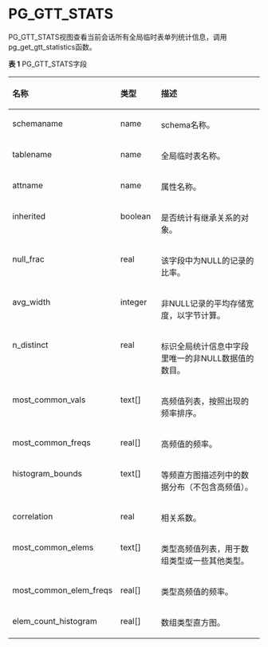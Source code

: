 # PG\_GTT\_STATS

PG\_GTT\_STATS视图查看当前会话所有全局临时表单列统计信息，调用pg\_get\_gtt\_statistics函数。

**表 1**  PG\_GTT\_STATS字段

<a name="zh-cn_topic_0283136802_zh-cn_topic_0237122419_zh-cn_topic_0059777999_t9a322933edc649349d16f5bb7c397568"></a>
<table><thead align="left"><tr id="zh-cn_topic_0283136802_zh-cn_topic_0237122419_zh-cn_topic_0059777999_r479932505d8442ccb53618b9f805b142"><th class="cellrowborder" valign="top" width="25.77%" id="mcps1.2.4.1.1"><p id="zh-cn_topic_0283136802_zh-cn_topic_0237122419_zh-cn_topic_0059777999_a2c0b5ec2a1fb45da835f59c750be23ec"><a name="zh-cn_topic_0283136802_zh-cn_topic_0237122419_zh-cn_topic_0059777999_a2c0b5ec2a1fb45da835f59c750be23ec"></a><a name="zh-cn_topic_0283136802_zh-cn_topic_0237122419_zh-cn_topic_0059777999_a2c0b5ec2a1fb45da835f59c750be23ec"></a>名称</p>
</th>
<th class="cellrowborder" valign="top" width="16.73%" id="mcps1.2.4.1.2"><p id="zh-cn_topic_0283136802_zh-cn_topic_0237122419_zh-cn_topic_0059777999_aee7cb2ac3a24413aac056bb613146a76"><a name="zh-cn_topic_0283136802_zh-cn_topic_0237122419_zh-cn_topic_0059777999_aee7cb2ac3a24413aac056bb613146a76"></a><a name="zh-cn_topic_0283136802_zh-cn_topic_0237122419_zh-cn_topic_0059777999_aee7cb2ac3a24413aac056bb613146a76"></a>类型</p>
</th>
<th class="cellrowborder" valign="top" width="57.49999999999999%" id="mcps1.2.4.1.3"><p id="zh-cn_topic_0283136802_zh-cn_topic_0237122419_zh-cn_topic_0059777999_a7a5a6b204562481691167e8db4875763"><a name="zh-cn_topic_0283136802_zh-cn_topic_0237122419_zh-cn_topic_0059777999_a7a5a6b204562481691167e8db4875763"></a><a name="zh-cn_topic_0283136802_zh-cn_topic_0237122419_zh-cn_topic_0059777999_a7a5a6b204562481691167e8db4875763"></a>描述</p>
</th>
</tr>
</thead>
<tbody><tr id="zh-cn_topic_0283136802_zh-cn_topic_0237122419_zh-cn_topic_0059777999_r4d9bbbb837e94860b29d9c5b818b0295"><td class="cellrowborder" valign="top" width="25.77%" headers="mcps1.2.4.1.1 "><p id="zh-cn_topic_0283136802_zh-cn_topic_0237122419_zh-cn_topic_0059777999_ae06f18c354a34cefa869c0f5e62fc106"><a name="zh-cn_topic_0283136802_zh-cn_topic_0237122419_zh-cn_topic_0059777999_ae06f18c354a34cefa869c0f5e62fc106"></a><a name="zh-cn_topic_0283136802_zh-cn_topic_0237122419_zh-cn_topic_0059777999_ae06f18c354a34cefa869c0f5e62fc106"></a>schemaname</p>
</td>
<td class="cellrowborder" valign="top" width="16.73%" headers="mcps1.2.4.1.2 "><p id="zh-cn_topic_0283136802_zh-cn_topic_0237122419_zh-cn_topic_0059777999_a3a79fa77dbf3431bbf7232205679153e"><a name="zh-cn_topic_0283136802_zh-cn_topic_0237122419_zh-cn_topic_0059777999_a3a79fa77dbf3431bbf7232205679153e"></a><a name="zh-cn_topic_0283136802_zh-cn_topic_0237122419_zh-cn_topic_0059777999_a3a79fa77dbf3431bbf7232205679153e"></a>name</p>
</td>
<td class="cellrowborder" valign="top" width="57.49999999999999%" headers="mcps1.2.4.1.3 "><p id="zh-cn_topic_0283136802_zh-cn_topic_0237122419_zh-cn_topic_0059777999_a0675e13cd68b463c8d740cb343204d4a"><a name="zh-cn_topic_0283136802_zh-cn_topic_0237122419_zh-cn_topic_0059777999_a0675e13cd68b463c8d740cb343204d4a"></a><a name="zh-cn_topic_0283136802_zh-cn_topic_0237122419_zh-cn_topic_0059777999_a0675e13cd68b463c8d740cb343204d4a"></a>schema名称。</p>
</td>
</tr>
<tr id="zh-cn_topic_0283136802_zh-cn_topic_0237122419_zh-cn_topic_0059777999_r342532367f8748eeb8d51c5587e1781d"><td class="cellrowborder" valign="top" width="25.77%" headers="mcps1.2.4.1.1 "><p id="zh-cn_topic_0283136802_zh-cn_topic_0237122419_zh-cn_topic_0059777999_a173ab219cc5043508dc7779d0e3bbcb2"><a name="zh-cn_topic_0283136802_zh-cn_topic_0237122419_zh-cn_topic_0059777999_a173ab219cc5043508dc7779d0e3bbcb2"></a><a name="zh-cn_topic_0283136802_zh-cn_topic_0237122419_zh-cn_topic_0059777999_a173ab219cc5043508dc7779d0e3bbcb2"></a>tablename</p>
</td>
<td class="cellrowborder" valign="top" width="16.73%" headers="mcps1.2.4.1.2 "><p id="zh-cn_topic_0283136802_zh-cn_topic_0237122419_zh-cn_topic_0059777999_a0cabf8c75a48458fab9735da5a46b220"><a name="zh-cn_topic_0283136802_zh-cn_topic_0237122419_zh-cn_topic_0059777999_a0cabf8c75a48458fab9735da5a46b220"></a><a name="zh-cn_topic_0283136802_zh-cn_topic_0237122419_zh-cn_topic_0059777999_a0cabf8c75a48458fab9735da5a46b220"></a>name</p>
</td>
<td class="cellrowborder" valign="top" width="57.49999999999999%" headers="mcps1.2.4.1.3 "><p id="zh-cn_topic_0283136802_zh-cn_topic_0237122419_zh-cn_topic_0059777999_ac31f5ff19b584b57a1631bd878ee65f1"><a name="zh-cn_topic_0283136802_zh-cn_topic_0237122419_zh-cn_topic_0059777999_ac31f5ff19b584b57a1631bd878ee65f1"></a><a name="zh-cn_topic_0283136802_zh-cn_topic_0237122419_zh-cn_topic_0059777999_ac31f5ff19b584b57a1631bd878ee65f1"></a>全局临时表名称。</p>
</td>
</tr>
<tr id="zh-cn_topic_0283136802_row19383959131511"><td class="cellrowborder" valign="top" width="25.77%" headers="mcps1.2.4.1.1 "><p id="zh-cn_topic_0283136802_p2861163314381"><a name="zh-cn_topic_0283136802_p2861163314381"></a><a name="zh-cn_topic_0283136802_p2861163314381"></a>attname</p>
</td>
<td class="cellrowborder" valign="top" width="16.73%" headers="mcps1.2.4.1.2 "><p id="zh-cn_topic_0283136802_p154148126404"><a name="zh-cn_topic_0283136802_p154148126404"></a><a name="zh-cn_topic_0283136802_p154148126404"></a>name</p>
</td>
<td class="cellrowborder" valign="top" width="57.49999999999999%" headers="mcps1.2.4.1.3 "><p id="zh-cn_topic_0283136802_p1738414594157"><a name="zh-cn_topic_0283136802_p1738414594157"></a><a name="zh-cn_topic_0283136802_p1738414594157"></a>属性名称。</p>
</td>
</tr>
<tr id="zh-cn_topic_0283136802_row185121530162"><td class="cellrowborder" valign="top" width="25.77%" headers="mcps1.2.4.1.1 "><p id="zh-cn_topic_0283136802_p1951212321613"><a name="zh-cn_topic_0283136802_p1951212321613"></a><a name="zh-cn_topic_0283136802_p1951212321613"></a>inherited</p>
</td>
<td class="cellrowborder" valign="top" width="16.73%" headers="mcps1.2.4.1.2 "><p id="zh-cn_topic_0283136802_p1512139162"><a name="zh-cn_topic_0283136802_p1512139162"></a><a name="zh-cn_topic_0283136802_p1512139162"></a>boolean</p>
</td>
<td class="cellrowborder" valign="top" width="57.49999999999999%" headers="mcps1.2.4.1.3 "><p id="zh-cn_topic_0283136802_p551293131613"><a name="zh-cn_topic_0283136802_p551293131613"></a><a name="zh-cn_topic_0283136802_p551293131613"></a>是否统计有继承关系的对象。</p>
</td>
</tr>
<tr id="zh-cn_topic_0283136802_row1526519522156"><td class="cellrowborder" valign="top" width="25.77%" headers="mcps1.2.4.1.1 "><p id="zh-cn_topic_0283136802_p025220449384"><a name="zh-cn_topic_0283136802_p025220449384"></a><a name="zh-cn_topic_0283136802_p025220449384"></a>null_frac</p>
</td>
<td class="cellrowborder" valign="top" width="16.73%" headers="mcps1.2.4.1.2 "><p id="zh-cn_topic_0283136802_p82665522153"><a name="zh-cn_topic_0283136802_p82665522153"></a><a name="zh-cn_topic_0283136802_p82665522153"></a>real</p>
</td>
<td class="cellrowborder" valign="top" width="57.49999999999999%" headers="mcps1.2.4.1.3 "><p id="zh-cn_topic_0283136802_p1626675218151"><a name="zh-cn_topic_0283136802_p1626675218151"></a><a name="zh-cn_topic_0283136802_p1626675218151"></a>该字段中为NULL的记录的比率。</p>
</td>
</tr>
<tr id="zh-cn_topic_0283136802_row42084282166"><td class="cellrowborder" valign="top" width="25.77%" headers="mcps1.2.4.1.1 "><p id="zh-cn_topic_0283136802_p1820815288163"><a name="zh-cn_topic_0283136802_p1820815288163"></a><a name="zh-cn_topic_0283136802_p1820815288163"></a>avg_width</p>
</td>
<td class="cellrowborder" valign="top" width="16.73%" headers="mcps1.2.4.1.2 "><p id="zh-cn_topic_0283136802_p520842820165"><a name="zh-cn_topic_0283136802_p520842820165"></a><a name="zh-cn_topic_0283136802_p520842820165"></a>integer</p>
</td>
<td class="cellrowborder" valign="top" width="57.49999999999999%" headers="mcps1.2.4.1.3 "><p id="zh-cn_topic_0283136802_p178844523263"><a name="zh-cn_topic_0283136802_p178844523263"></a><a name="zh-cn_topic_0283136802_p178844523263"></a>非NULL记录的平均存储宽度，以字节计算。</p>
</td>
</tr>
<tr id="zh-cn_topic_0283136802_row1921922101617"><td class="cellrowborder" valign="top" width="25.77%" headers="mcps1.2.4.1.1 "><p id="zh-cn_topic_0283136802_p2296145463820"><a name="zh-cn_topic_0283136802_p2296145463820"></a><a name="zh-cn_topic_0283136802_p2296145463820"></a>n_distinct</p>
</td>
<td class="cellrowborder" valign="top" width="16.73%" headers="mcps1.2.4.1.2 "><p id="zh-cn_topic_0283136802_p15210224169"><a name="zh-cn_topic_0283136802_p15210224169"></a><a name="zh-cn_topic_0283136802_p15210224169"></a>real</p>
</td>
<td class="cellrowborder" valign="top" width="57.49999999999999%" headers="mcps1.2.4.1.3 "><p id="zh-cn_topic_0283136802_p1348622334311"><a name="zh-cn_topic_0283136802_p1348622334311"></a><a name="zh-cn_topic_0283136802_p1348622334311"></a>标识全局统计信息中字段里唯一的非NULL数据值的数目。</p>
</td>
</tr>
<tr id="zh-cn_topic_0283136802_row2127172883919"><td class="cellrowborder" valign="top" width="25.77%" headers="mcps1.2.4.1.1 "><p id="zh-cn_topic_0283136802_p812762811397"><a name="zh-cn_topic_0283136802_p812762811397"></a><a name="zh-cn_topic_0283136802_p812762811397"></a>most_common_vals</p>
</td>
<td class="cellrowborder" valign="top" width="16.73%" headers="mcps1.2.4.1.2 "><p id="zh-cn_topic_0283136802_p1512792816393"><a name="zh-cn_topic_0283136802_p1512792816393"></a><a name="zh-cn_topic_0283136802_p1512792816393"></a>text[]</p>
</td>
<td class="cellrowborder" valign="top" width="57.49999999999999%" headers="mcps1.2.4.1.3 "><p id="zh-cn_topic_0283136802_p912732873917"><a name="zh-cn_topic_0283136802_p912732873917"></a><a name="zh-cn_topic_0283136802_p912732873917"></a>高频值列表，按照出现的频率排序。</p>
</td>
</tr>
<tr id="zh-cn_topic_0283136802_row0607152433910"><td class="cellrowborder" valign="top" width="25.77%" headers="mcps1.2.4.1.1 "><p id="zh-cn_topic_0283136802_p5607224183919"><a name="zh-cn_topic_0283136802_p5607224183919"></a><a name="zh-cn_topic_0283136802_p5607224183919"></a>most_common_freqs</p>
</td>
<td class="cellrowborder" valign="top" width="16.73%" headers="mcps1.2.4.1.2 "><p id="zh-cn_topic_0283136802_p17607192463910"><a name="zh-cn_topic_0283136802_p17607192463910"></a><a name="zh-cn_topic_0283136802_p17607192463910"></a>real[]</p>
</td>
<td class="cellrowborder" valign="top" width="57.49999999999999%" headers="mcps1.2.4.1.3 "><p id="zh-cn_topic_0283136802_p460772443911"><a name="zh-cn_topic_0283136802_p460772443911"></a><a name="zh-cn_topic_0283136802_p460772443911"></a>高频值的频率。</p>
</td>
</tr>
<tr id="zh-cn_topic_0283136802_row173353202391"><td class="cellrowborder" valign="top" width="25.77%" headers="mcps1.2.4.1.1 "><p id="zh-cn_topic_0283136802_p5335102010398"><a name="zh-cn_topic_0283136802_p5335102010398"></a><a name="zh-cn_topic_0283136802_p5335102010398"></a>histogram_bounds</p>
</td>
<td class="cellrowborder" valign="top" width="16.73%" headers="mcps1.2.4.1.2 "><p id="zh-cn_topic_0283136802_p833518204396"><a name="zh-cn_topic_0283136802_p833518204396"></a><a name="zh-cn_topic_0283136802_p833518204396"></a>text[]</p>
</td>
<td class="cellrowborder" valign="top" width="57.49999999999999%" headers="mcps1.2.4.1.3 "><p id="zh-cn_topic_0283136802_p19335720103916"><a name="zh-cn_topic_0283136802_p19335720103916"></a><a name="zh-cn_topic_0283136802_p19335720103916"></a>等频直方图描述列中的数据分布（不包含高频值）。</p>
</td>
</tr>
<tr id="zh-cn_topic_0283136802_row11860121612396"><td class="cellrowborder" valign="top" width="25.77%" headers="mcps1.2.4.1.1 "><p id="zh-cn_topic_0283136802_p5860151617398"><a name="zh-cn_topic_0283136802_p5860151617398"></a><a name="zh-cn_topic_0283136802_p5860151617398"></a>correlation</p>
</td>
<td class="cellrowborder" valign="top" width="16.73%" headers="mcps1.2.4.1.2 "><p id="zh-cn_topic_0283136802_p686010160397"><a name="zh-cn_topic_0283136802_p686010160397"></a><a name="zh-cn_topic_0283136802_p686010160397"></a>real</p>
</td>
<td class="cellrowborder" valign="top" width="57.49999999999999%" headers="mcps1.2.4.1.3 "><p id="zh-cn_topic_0283136802_p086020164395"><a name="zh-cn_topic_0283136802_p086020164395"></a><a name="zh-cn_topic_0283136802_p086020164395"></a>相关系数。</p>
</td>
</tr>
<tr id="zh-cn_topic_0283136802_row81748139398"><td class="cellrowborder" valign="top" width="25.77%" headers="mcps1.2.4.1.1 "><p id="zh-cn_topic_0283136802_p91748137393"><a name="zh-cn_topic_0283136802_p91748137393"></a><a name="zh-cn_topic_0283136802_p91748137393"></a>most_common_elems</p>
</td>
<td class="cellrowborder" valign="top" width="16.73%" headers="mcps1.2.4.1.2 "><p id="zh-cn_topic_0283136802_p131745134395"><a name="zh-cn_topic_0283136802_p131745134395"></a><a name="zh-cn_topic_0283136802_p131745134395"></a>text[]</p>
</td>
<td class="cellrowborder" valign="top" width="57.49999999999999%" headers="mcps1.2.4.1.3 "><p id="zh-cn_topic_0283136802_p151743136395"><a name="zh-cn_topic_0283136802_p151743136395"></a><a name="zh-cn_topic_0283136802_p151743136395"></a>类型高频值列表，用于数组类型或一些其他类型。</p>
</td>
</tr>
<tr id="zh-cn_topic_0283136802_row2287132113918"><td class="cellrowborder" valign="top" width="25.77%" headers="mcps1.2.4.1.1 "><p id="zh-cn_topic_0283136802_p8287182153918"><a name="zh-cn_topic_0283136802_p8287182153918"></a><a name="zh-cn_topic_0283136802_p8287182153918"></a>most_common_elem_freqs</p>
</td>
<td class="cellrowborder" valign="top" width="16.73%" headers="mcps1.2.4.1.2 "><p id="zh-cn_topic_0283136802_p4287124398"><a name="zh-cn_topic_0283136802_p4287124398"></a><a name="zh-cn_topic_0283136802_p4287124398"></a>real[]</p>
</td>
<td class="cellrowborder" valign="top" width="57.49999999999999%" headers="mcps1.2.4.1.3 "><p id="zh-cn_topic_0283136802_p1228711213918"><a name="zh-cn_topic_0283136802_p1228711213918"></a><a name="zh-cn_topic_0283136802_p1228711213918"></a>类型高频值的频率。</p>
</td>
</tr>
<tr id="zh-cn_topic_0283136802_zh-cn_topic_0237122419_zh-cn_topic_0059777999_r37d2b2511ed84812b6f857b53fa914cd"><td class="cellrowborder" valign="top" width="25.77%" headers="mcps1.2.4.1.1 "><p id="zh-cn_topic_0283136802_p16738236404"><a name="zh-cn_topic_0283136802_p16738236404"></a><a name="zh-cn_topic_0283136802_p16738236404"></a>elem_count_histogram</p>
</td>
<td class="cellrowborder" valign="top" width="16.73%" headers="mcps1.2.4.1.2 "><p id="zh-cn_topic_0283136802_p11486317410"><a name="zh-cn_topic_0283136802_p11486317410"></a><a name="zh-cn_topic_0283136802_p11486317410"></a>real[]</p>
</td>
<td class="cellrowborder" valign="top" width="57.49999999999999%" headers="mcps1.2.4.1.3 "><p id="zh-cn_topic_0283136802_p1490835111712"><a name="zh-cn_topic_0283136802_p1490835111712"></a><a name="zh-cn_topic_0283136802_p1490835111712"></a>数组类型直方图。</p>
</td>
</tr>
</tbody>
</table>


